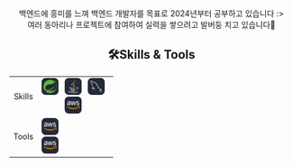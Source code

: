 <div align="center">
  백엔드에 흥미를 느껴 백엔드 개발자를 목표로 2024년부터 공부하고 있습니다 :> <br>
  여러 동아리나 프로젝트에 참여하여 실력을 쌓으려고 발버둥 치고 있습니다🥸
  <br>
  <h2>🛠Skills & Tools</h2>
  <table>
    <tr>
      <td align="center">Skills</td>
      <td>
        <div align="center">
          <img alt="SpringBoot" width="30px" src="https://raw.githubusercontent.com/zzangjyj0818/Github_User_Content/250d0ac27c7cfd8418823d26a74822e206f28d13/Spring-Dark.svg" />
          &nbsp;
          <img alt="Java" width="30px" src="https://raw.githubusercontent.com/zzangjyj0818/Github_User_Content/250d0ac27c7cfd8418823d26a74822e206f28d13/Java-Dark.svg" />
          &nbsp;
          <img alt="MySQL" width="30px" src="https://raw.githubusercontent.com/zzangjyj0818/Github_User_Content/250d0ac27c7cfd8418823d26a74822e206f28d13/MySQL-Dark.svg" />
          &nbsp;
          <br/>
          <img alt="AWS" width="30px" src="https://raw.githubusercontent.com/zzangjyj0818/Github_User_Content/250d0ac27c7cfd8418823d26a74822e206f28d13/AWS-Dark.svg" />
            &nbsp;
            <br/>
        </div>
      </td>
    </tr>
    <tr>
      <td align="center">Tools</td>
      <td>
         <div>
            <img alt="VisualStudioCode" width="30px" src="https://raw.githubusercontent.com/zzangjyj0818/Github_User_Content/250d0ac27c7cfd8418823d26a74822e206f28d13/AWS-Dark.svg" />
            &nbsp;
            <br/>
            <img alt="InteliiJ" width="30px" src="https://raw.githubusercontent.com/zzangjyj0818/Github_User_Content/250d0ac27c7cfd8418823d26a74822e206f28d13/AWS-Dark.svg" />
            &nbsp;
            <br/>
        </div>
      </td>
    </tr>
  </table>
</div>
<br/>
